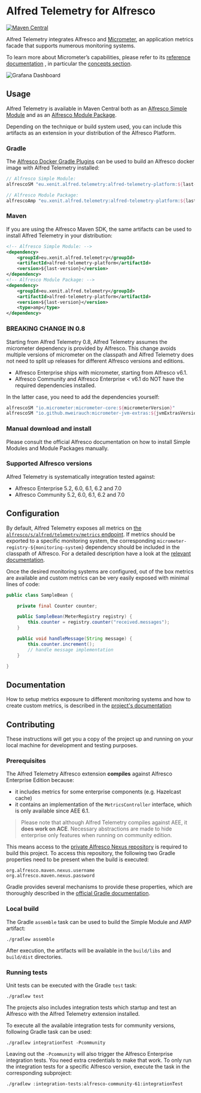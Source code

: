 # Alfred Telemetry for Alfresco

[![Maven Central](https://img.shields.io/maven-central/v/eu.xenit.alfred.telemetry/alfred-telemetry-platform.svg)](http://search.maven.org/#search%7Cga%7C1%7Cg%3A%22eu.xenit.alfred.telemetry%22%20AND%20a%3A%22alfred-telemetry-platform%22)

Alfred Telemetry integrates Alfresco and [Micrometer](https://micrometer.io/), an application metrics facade that
supports numerous monitoring systems.

To learn more about Micrometer’s capabilities, please refer to its [reference documentation](https://micrometer.io/docs)
, in particular the [concepts section](https://micrometer.io/docs/concepts).

![Grafana Dashboard](docs/images/grafanana.png)

## Usage

Alfred Telemetry is available in Maven Central both as an
[Alfresco Simple Module](https://docs.alfresco.com/6.1/concepts/dev-extensions-packaging-techniques-jar-files.html) and as an
[Alfresco Module Package](https://docs.alfresco.com/6.1/concepts/dev-extensions-packaging-techniques-amps.html).

Depending on the technique or build system used, you can include this artifacts as an extension in your
distribution of the Alfresco Platform.

### Gradle

The [Alfresco Docker Gradle Plugins](https://github.com/xenit-eu/alfresco-docker-gradle-plugin) can be
used to build an Alfresco docker image with Alfred Telemetry installed:

```groovy
// Alfresco Simple Module: 
alfrescoSM "eu.xenit.alfred.telemetry:alfred-telemetry-platform:${last-version}"

// Alfresco Module Package:
alfrescoAmp "eu.xenit.alfred.telemetry:alfred-telemetry-platform:${last-version}@amp"
```


### Maven

If you are using the Alfresco Maven SDK, the same artifacts can be used to install Alfred Telemetry
in your distribution:

```xml
<!-- Alfresco Simple Module: -->
<dependency>
    <groupId>eu.xenit.alfred.telemetry</groupId>
    <artifactId>alfred-telemetry-platform</artifactId>
    <version>${last-version}</version>
</dependency>
<!-- Alfresco Module Package: -->
<dependency>
    <groupId>eu.xenit.alfred.telemetry</groupId>
    <artifactId>alfred-telemetry-platform</artifactId>
    <version>${last-version}</version>
    <type>amp</type>
</dependency>
```

### BREAKING CHANGE IN 0.8

Starting from Alfred Telemetry 0.8, Alfred Telemetry assumes the micrometer dependency is provided by Alfresco.
This change avoids multiple versions of micrometer on the classpath and Alfred Telemetry does not need
to split up releases for different Alfresco versions and editions.

* Alfresco Enterprise ships with micrometer, starting from Alfresco v6.1.
* Alfresco Community and Alfresco Enterprise < v6.1 do NOT have the required dependencies installed.

In the latter case, you need to add the dependencies yourself:

```groovy
alfrescoSM "io.micrometer:micrometer-core:${micrometerVersion}"
alfrescoSM "io.github.mweirauch:micrometer-jvm-extras:${jvmExtrasVersion}"
```

### Manual download and install
Please consult the official Alfresco documentation on how to install Simple Modules and Module Packages manually.

### Supported Alfresco versions

Alfred Telemetry is systematically integration tested against:
* Alfresco Enterprise 5.2, 6.0, 6.1, 6.2 and 7.0
* Alfresco Community 5.2, 6.0, 6.1, 6.2 and 7.0


## Configuration

By default, Alfred Telemetry exposes all metrics on
[the `alfresco/s/alfred/telemetry/metrics` endpoint](docs/README.md#metrics-endpoint). If
metrics should be exported to a specific monitoring system, the corresponding
`micrometer-registry-${monitoring-system}` dependency should be included in the classpath of Alfresco. For a detailed
description have a look at the [relevant documentation](docs/README.md#supported-monitoring-systems).

Once the desired monitoring systems are configured, out of the box metrics are available and custom
metrics can be very easily exposed with minimal lines of code:

```java
public class SampleBean {

    private final Counter counter;

    public SampleBean(MeterRegistry registry) {
        this.counter = registry.counter("received.messages");
    }

    public void handleMessage(String message) {
        this.counter.increment();
        // handle message implementation
    }

}
```

## Documentation

How to setup metrics exposure to different monitoring systems and how to create custom metrics, is described
in the [project's documentation](docs)


## Contributing

These instructions will get you a copy of the project up and running on your local machine for development and
testing purposes.

### Prerequisites

The Alfred Telemetry Alfresco extension **compiles** against Alfresco Enterprise Edition because:
* it includes metrics for some enterprise components (e.g. Hazelcast cache)
* it contains an implementation of the `MetricsController` interface, which is only available since AEE 6.1.

> Please note that although Alfred Telemetry compiles against AEE, it **does work on ACE**. Necessary abstractions
> are made to hide enterprise only features when running on community edition.

This means access to the [private Alfresco Nexus repository](https://artifacts.alfresco.com/nexus/content/groups/private)
is required to build this project. To access this repository, the following two Gradle properties need to
be present when the build is executed:

```properties
org.alfresco.maven.nexus.username
org.alfresco.maven.nexus.password
```

Gradle provides several mechanisms to provide these properties, which are thoroughly described in the
[official Gradle documentation](https://docs.gradle.org/current/userguide/build_environment.html#sec:gradle_configuration_properties).

### Local build

The Gradle `assemble` task can be used to build the Simple Module and AMP artifact:

```
./gradlew assemble
```

After execution, the artifacts will be available in the `build/libs` and `build/dist` directories.

### Running tests

Unit tests can be executed with the Gradle `test` task:

```
./gradlew test
```

The projects also includes integration tests which startup and test
an Alfresco with the Alfred Telemetry extension installed.

To execute all the available integration tests for community versions, following Gradle task can be used:

```
./gradlew integrationTest -Pcommunity
```

Leaving out the `-Pcommunity` will also trigger the Alfresco Enterprise integration tests. You need extra credentials to
make that work.
To only run the integration tests for a specific Alfresco version, execute the task in the corresponding subproject:

```
./gradlew :integration-tests:alfresco-community-61:integrationTest
```